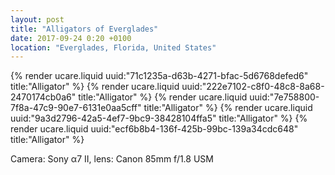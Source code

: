 ```yaml
---
layout: post
title: "Alligators of Everglades"
date: 2017-09-24 0:20 +0100
location: "Everglades, Florida, United States"
---
```


{% render ucare.liquid uuid:"71c1235a-d63b-4271-bfac-5d6768defed6" title:"Alligator" %}
{% render ucare.liquid uuid:"222e7102-c8f0-48c8-8a68-2470174cb0a6" title:"Alligator" %}
{% render ucare.liquid uuid:"7e758800-7f8a-47c9-90e7-6131e0aa5cff" title:"Alligator" %}
{% render ucare.liquid uuid:"9a3d2796-42a5-4ef7-9bc9-38428104ffa5" title:"Alligator" %}
{% render ucare.liquid uuid:"ecf6b8b4-136f-425b-99bc-139a34cdc648" title:"Alligator" %}

Camera: Sony α7 II, lens: Canon 85mm f/1.8 USM